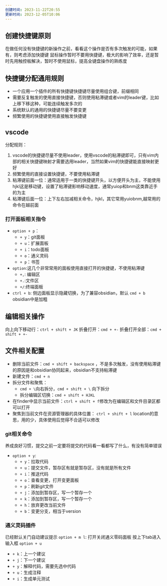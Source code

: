 ```yaml
---
创建时间: 2023-11-22T20:55
更新时间: 2023-12-05T10:06
---
```

## 创建快捷键原则
在做任何没有快捷键的新操作之前，看看这个操作是否有多次触发的可能，如果有，则考虑添加快捷键
鼠标操作暂时不要用快捷键，极大的影响了效率，还是暂时先用触控板解决，暂时不使用鼠标，提高全键盘操作的熟练度
## 快捷键分配通用规则

- 一个应用一个插件的所有快捷键快捷键尽量使用组合键，前缀相同
- 需要反复触发的使用直接快捷键，否则使用粘滞键或者vim的leader键，比如上移下移这种，可能连续触发多次的
- 系统默认的通用的快捷键尽量不要变更
- 频繁使用的快捷键使用直接触发快捷键

## vscode
分配规则：
1. vscode的快捷键尽量不使用leader，使用vscode的粘滞键即可，只有vim内部的相关快捷键映射才需要选用leader，当然如果vim的快捷键能直接映射更好
2. 频繁使用的直接设置快捷键，不要使用粘滞键
3. 粘滞键前面一位：通常适用于一类的快捷键开头，以方便开头为主，不能使用hjkl这是移动键，设置了粘滞键影响移动速度，通常yuiop和bnm这类靠近手的为主
4. 粘滞键后面一位：上下左右加减相关命令，hjkl，其它常用yuiobnm,越常用的命令在越前面

### 打开面板相关指令

- `option + p`：
  - `+ y`：git面板
  - `+ u`：扩展面板
  - `+ i`：todo面板
  - `+ o`：通义灵码
  - `+ p`：书签
- `option`:这几个非常常用的面板使用直接打开的快捷键，不使用粘滞键
	- `+,`: 编辑区
	- `+.`:文件区
	- `+/`:终端面板
- `ctrl + b`: 侧边面板显示隐藏切换，为了兼容obsidian，默认 `cmd + b` obsidian中是加粗

## 编辑相关操作
向上向下移动行：`ctrl + shift + JK`
折叠打开：`cmd + +-`
折叠打开全部：`cmd + shift + +-`

## 文件相关配置
- 删除当前文件：`cmd + shift + backspace` ，不是多次触发，没有使用粘滞键的原因是和obsidian协同起来，obsidian不支持粘滞键
- 新建文件：`cmd + n`
- 拆分文件和聚焦：
	- `cmd + \`向右拆分，`cmd + shift + \` 向下拆分
	- 拆分编辑区切换：`cmd + shift + HJKL`
 - 在finder中显示当前文件：`ctrl + shift + f`修改为在编辑区和文件目录区都可以打开
 - 聚焦到当前文件在资源管理器的具体位置： `ctrl + shift + l` location的意思，用的少，具体使用后觉得不合适可以修改
### git相关命令
养成良好习惯，提交之前一定要将提交的代码看一看都写了什么，有没有简单错误
- `option + y`: 
  - `+ y`：拉取代码
  - `+ u`：提交文件，暂存区有就是暂存区，没有就是所有文件
  - `+ i`：推送代码
  - `+ o`：查看变更，打开变更面板
  - `+ p`：刷新git文件
  - `+ j`：添加到暂存区，写一个暂存一个
  - `+ k`：添加到暂存区，写一个暂存一个
  - `+ h`：放弃更改当前文件
  - `+ b`：变更分支，相当于version

### 通义灵码插件
已经默认关门自动建议提示
`option + m l`: 打开关闭通义零码面板 按上下tab进入输入框
`option + u`
- `+ k`：上一个建议
- `+ j`：下一个建议
- `+ y`：解释代码，需要先选中代码
- `+ u`：生成注释
- `+ i`：生成单元测试
